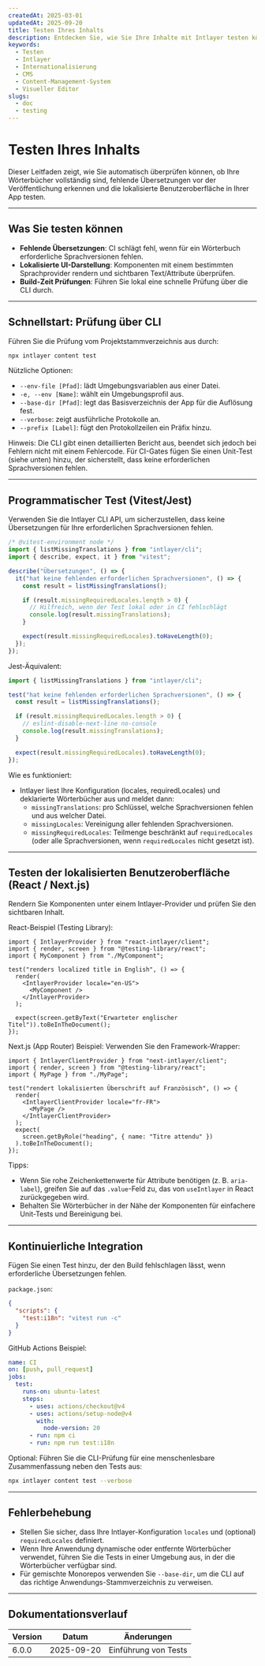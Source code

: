 ```yaml
---
createdAt: 2025-03-01
updatedAt: 2025-09-20
title: Testen Ihres Inhalts
description: Entdecken Sie, wie Sie Ihre Inhalte mit Intlayer testen können.
keywords:
  - Testen
  - Intlayer
  - Internationalisierung
  - CMS
  - Content-Management-System
  - Visueller Editor
slugs:
  - doc
  - testing
---
```


# Testen Ihres Inhalts

Dieser Leitfaden zeigt, wie Sie automatisch überprüfen können, ob Ihre Wörterbücher vollständig sind, fehlende Übersetzungen vor der Veröffentlichung erkennen und die lokalisierte Benutzeroberfläche in Ihrer App testen.

---

## Was Sie testen können

- **Fehlende Übersetzungen**: CI schlägt fehl, wenn für ein Wörterbuch erforderliche Sprachversionen fehlen.
- **Lokalisierte UI-Darstellung**: Komponenten mit einem bestimmten Sprachprovider rendern und sichtbaren Text/Attribute überprüfen.
- **Build-Zeit Prüfungen**: Führen Sie lokal eine schnelle Prüfung über die CLI durch.

---

## Schnellstart: Prüfung über CLI

Führen Sie die Prüfung vom Projektstammverzeichnis aus durch:

```bash
npx intlayer content test
```

Nützliche Optionen:

- `--env-file [Pfad]`: lädt Umgebungsvariablen aus einer Datei.
- `-e, --env [Name]`: wählt ein Umgebungsprofil aus.
- `--base-dir [Pfad]`: legt das Basisverzeichnis der App für die Auflösung fest.
- `--verbose`: zeigt ausführliche Protokolle an.
- `--prefix [Label]`: fügt den Protokollzeilen ein Präfix hinzu.

Hinweis: Die CLI gibt einen detaillierten Bericht aus, beendet sich jedoch bei Fehlern nicht mit einem Fehlercode. Für CI-Gates fügen Sie einen Unit-Test (siehe unten) hinzu, der sicherstellt, dass keine erforderlichen Sprachversionen fehlen.

---

## Programmatischer Test (Vitest/Jest)

Verwenden Sie die Intlayer CLI API, um sicherzustellen, dass keine Übersetzungen für Ihre erforderlichen Sprachversionen fehlen.

```ts
/* @vitest-environment node */
import { listMissingTranslations } from "intlayer/cli";
import { describe, expect, it } from "vitest";

describe("Übersetzungen", () => {
  it("hat keine fehlenden erforderlichen Sprachversionen", () => {
    const result = listMissingTranslations();

    if (result.missingRequiredLocales.length > 0) {
      // Hilfreich, wenn der Test lokal oder in CI fehlschlägt
      console.log(result.missingTranslations);
    }

    expect(result.missingRequiredLocales).toHaveLength(0);
  });
});
```

Jest-Äquivalent:

```ts
import { listMissingTranslations } from "intlayer/cli";

test("hat keine fehlenden erforderlichen Sprachversionen", () => {
  const result = listMissingTranslations();

  if (result.missingRequiredLocales.length > 0) {
    // eslint-disable-next-line no-console
    console.log(result.missingTranslations);
  }

  expect(result.missingRequiredLocales).toHaveLength(0);
});
```

Wie es funktioniert:

- Intlayer liest Ihre Konfiguration (locales, requiredLocales) und deklarierte Wörterbücher aus und meldet dann:
  - `missingTranslations`: pro Schlüssel, welche Sprachversionen fehlen und aus welcher Datei.
  - `missingLocales`: Vereinigung aller fehlenden Sprachversionen.
  - `missingRequiredLocales`: Teilmenge beschränkt auf `requiredLocales` (oder alle Sprachversionen, wenn `requiredLocales` nicht gesetzt ist).

---

## Testen der lokalisierten Benutzeroberfläche (React / Next.js)

Rendern Sie Komponenten unter einem Intlayer-Provider und prüfen Sie den sichtbaren Inhalt.

React-Beispiel (Testing Library):

```tsx
import { IntlayerProvider } from "react-intlayer/client";
import { render, screen } from "@testing-library/react";
import { MyComponent } from "./MyComponent";

test("renders localized title in English", () => {
  render(
    <IntlayerProvider locale="en-US">
      <MyComponent />
    </IntlayerProvider>
  );

  expect(screen.getByText("Erwarteter englischer Titel")).toBeInTheDocument();
});
```

Next.js (App Router) Beispiel: Verwenden Sie den Framework-Wrapper:

```tsx
import { IntlayerClientProvider } from "next-intlayer/client";
import { render, screen } from "@testing-library/react";
import { MyPage } from "./MyPage";

test("rendert lokalisierten Überschrift auf Französisch", () => {
  render(
    <IntlayerClientProvider locale="fr-FR">
      <MyPage />
    </IntlayerClientProvider>
  );
  expect(
    screen.getByRole("heading", { name: "Titre attendu" })
  ).toBeInTheDocument();
});
```

Tipps:

- Wenn Sie rohe Zeichenkettenwerte für Attribute benötigen (z. B. `aria-label`), greifen Sie auf das `.value`-Feld zu, das von `useIntlayer` in React zurückgegeben wird.
- Behalten Sie Wörterbücher in der Nähe der Komponenten für einfachere Unit-Tests und Bereinigung bei.

---

## Kontinuierliche Integration

Fügen Sie einen Test hinzu, der den Build fehlschlagen lässt, wenn erforderliche Übersetzungen fehlen.

`package.json`:

```json
{
  "scripts": {
    "test:i18n": "vitest run -c"
  }
}
```

GitHub Actions Beispiel:

```yaml
name: CI
on: [push, pull_request]
jobs:
  test:
    runs-on: ubuntu-latest
    steps:
      - uses: actions/checkout@v4
      - uses: actions/setup-node@v4
        with:
          node-version: 20
      - run: npm ci
      - run: npm run test:i18n
```

Optional: Führen Sie die CLI-Prüfung für eine menschenlesbare Zusammenfassung neben den Tests aus:

```bash
npx intlayer content test --verbose
```

---

## Fehlerbehebung

- Stellen Sie sicher, dass Ihre Intlayer-Konfiguration `locales` und (optional) `requiredLocales` definiert.
- Wenn Ihre Anwendung dynamische oder entfernte Wörterbücher verwendet, führen Sie die Tests in einer Umgebung aus, in der die Wörterbücher verfügbar sind.
- Für gemischte Monorepos verwenden Sie `--base-dir`, um die CLI auf das richtige Anwendungs-Stammverzeichnis zu verweisen.

---

## Dokumentationsverlauf

| Version | Datum      | Änderungen           |
| ------- | ---------- | -------------------- |
| 6.0.0   | 2025-09-20 | Einführung von Tests |
